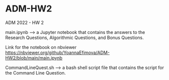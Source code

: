 # ADM-HW2
ADM 2022 - HW 2


main.ipynb --> a Jupyter notebook that contains the answers to the Research Questions, Algorithmic Questions, and Bonus Questions. 

Link for the notebook on nbviewer
https://nbviewer.org/github/YoannaEfimova/ADM-HW2/blob/main/main.ipynb



CommandLineQuest.sh --> a bash shell script file that contains the script for the Command Line Question.